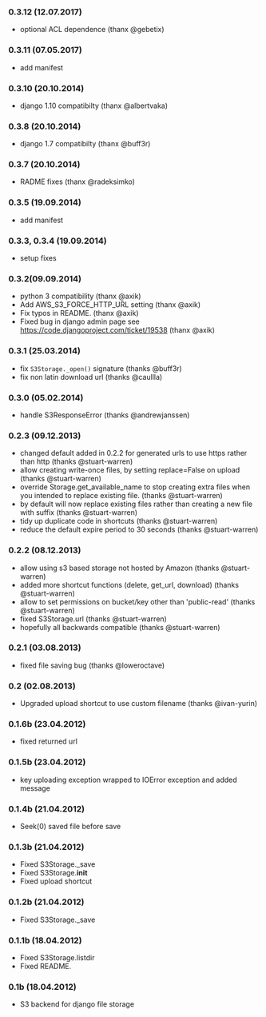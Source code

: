### 0.3.12 (12.07.2017)

* optional ACL dependence (thanx @gebetix)

### 0.3.11 (07.05.2017)

* add manifest

### 0.3.10 (20.10.2014)

* django 1.10 compatibilty (thanx @albertvaka)

### 0.3.8 (20.10.2014)

* django 1.7 compatibilty (thanx @buff3r)

### 0.3.7 (20.10.2014)

* RADME fixes (thanx @radeksimko)

### 0.3.5 (19.09.2014)

* add manifest

### 0.3.3, 0.3.4 (19.09.2014)

* setup fixes

### 0.3.2(09.09.2014)

* python 3 compatibility (thanx @axik)
* Add AWS_S3_FORCE_HTTP_URL setting (thanx @axik)
* Fix typos in README. (thanx @axik)
* Fixed bug in django admin page see https://code.djangoproject.com/ticket/19538 (thanx @axik)


### 0.3.1 (25.03.2014)

* fix `S3Storage._open()` signature (thanks @buff3r)
* fix non latin download url (thanks @caullla)

### 0.3.0 (05.02.2014)

* handle S3ResponseError (thanks @andrewjanssen)

### 0.2.3 (09.12.2013)

* changed default added in 0.2.2 for generated urls to use https rather than http (thanks @stuart-warren)
* allow creating write-once files, by setting replace=False on upload (thanks @stuart-warren)
* override Storage.get_available_name to stop creating extra files when you intended to replace existing file. (thanks @stuart-warren)
* by default will now replace existing files rather than creating a new file with suffix (thanks @stuart-warren)
* tidy up duplicate code in shortcuts (thanks @stuart-warren)
* reduce the default expire period to 30 seconds (thanks @stuart-warren)


### 0.2.2 (08.12.2013)

* allow using s3 based storage not hosted by Amazon (thanks @stuart-warren)
* added more shortcut functions (delete, get_url, download) (thanks @stuart-warren)
* allow to set permissions on bucket/key other than 'public-read' (thanks @stuart-warren)
* fixed S3Storage.url (thanks @stuart-warren)
* hopefully all backwards compatible (thanks @stuart-warren)

### 0.2.1 (03.08.2013)

* fixed file saving bug (thanks @loweroctave)

### 0.2 (02.08.2013)

* Upgraded upload shortcut to use custom filename (thanks @ivan-yurin)

### 0.1.6b (23.04.2012)


* fixed returned url

### 0.1.5b (23.04.2012)


* key uploading exception wrapped to IOError exception and added message

### 0.1.4b (21.04.2012)


* Seek(0) saved file before save

### 0.1.3b (21.04.2012)


* Fixed S3Storage._save
* Fixed S3Storage.__init__
* Fixed upload shortcut

### 0.1.2b (21.04.2012)


* Fixed S3Storage._save

### 0.1.1b (18.04.2012)


* Fixed S3Storage.listdir
* Fixed README.

### 0.1b (18.04.2012)

* S3 backend for django file storage

